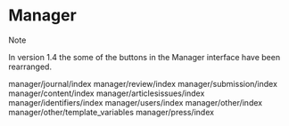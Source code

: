 # Manager

<div class="note">

<div class="title">

Note

</div>

In version 1.4 the some of the buttons in the Manager interface have
been rearranged.

</div>

<div class="toctree" data-maxdepth="3" data-caption="Guides:">

manager/journal/index manager/review/index manager/submission/index
manager/content/index manager/articlesissues/index
manager/identifiers/index manager/users/index manager/other/index
manager/other/template\_variables manager/press/index

</div>
